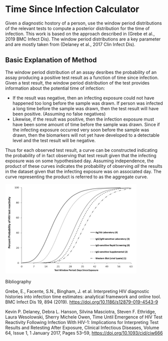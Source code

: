 # Time Since Infection Calculator

Given a diagnostic hostory of a person, use the window period distributions of the relevant tests to compute a posterior distribution for the time of infection. This work is based on the approach described in (Grebe et al., 2019 BMC Infect Dis). The window period distributions are a key parameter and are mostly taken from (Delaney et al., 2017 Clin Infect Dis).

## Basic Explanation of Method

The window period distribution of an assay desribes the probability of an assay producing a positive test result as a function of time since infection. Given a test result, the window period distribution of the test provides information about the potential time of infection:

* If the result was negative, then an infecting exposure could not have happened too long before the sample was drawn. If person was infected a long time before the sample was drawn, then the test result will have been positive. (Assuming no false negatives)
* Likewise, if the result was positive, then the infection exposure must have been some amount of time before the sample was drawn. Since if the infecting exposure occurred very soon before the sample was drawn, then the biomarkers will not yet have developed to a detectable level and the test result will be negative.

Thus for each observed test result, a curve can be constructed indicating the probability of in fact observing that test result given that the infecting exposure was on some hypothesised day. Assuming independence, the product of these curves indicates the probability of observing *all* the results in the dataset given that the infecting exposure was on associated day. The curve representing the product is referred to as the aggregate curve.

![delaney window period](inst/readme_imgs/delaney_2017_window_period_distributions_50.png)






Bibliography

Grebe, E., Facente, S.N., Bingham, J. et al. Interpreting HIV diagnostic histories into infection time estimates: analytical framework and online tool. BMC Infect Dis 19, 894 (2019). https://doi.org/10.1186/s12879-019-4543-9

Kevin P. Delaney, Debra L. Hanson, Silvina Masciotra, Steven F. Ethridge, Laura Wesolowski, Sherry Michele Owen, Time Until Emergence of HIV Test Reactivity Following Infection With HIV-1: Implications for Interpreting Test Results and Retesting After Exposure, Clinical Infectious Diseases, Volume 64, Issue 1, 1 January 2017, Pages 53–59, https://doi.org/10.1093/cid/ciw666
